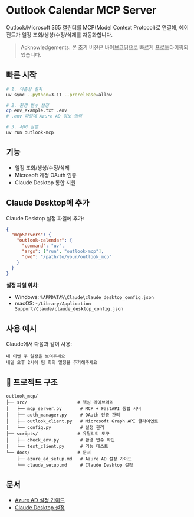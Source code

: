 # Outlook Calendar MCP Server

Outlook/Microsoft 365 캘린더를 MCP(Model Context Protocol)로 연결해,
에이전트가 일정 조회/생성/수정/삭제를 자동화합니다.
> Acknowledgements: 본 초기 버전은 바이브코딩으로 빠르게 프로토타이핑되었습니다.

## 빠른 시작

```bash
# 1. 의존성 설치
uv sync --python=3.11 --prerelease=allow

# 2. 환경 변수 설정
cp env_example.txt .env
# .env 파일에 Azure AD 정보 입력

# 3. 서버 실행
uv run outlook-mcp
```

## 기능

- 일정 조회/생성/수정/삭제
- Microsoft 계정 OAuth 인증
- Claude Desktop 통합 지원

## Claude Desktop에 추가

Claude Desktop 설정 파일에 추가:

```json
{
  "mcpServers": {
    "outlook-calendar": {
      "command": "uv",
      "args": ["run", "outlook-mcp"],
      "cwd": "/path/to/your/outlook_mcp"
    }
  }
}
```

**설정 파일 위치:**
- Windows: `%APPDATA%\Claude\claude_desktop_config.json`
- macOS: `~/Library/Application Support/Claude/claude_desktop_config.json`

## 사용 예시

Claude에서 다음과 같이 사용:

```
내 이번 주 일정을 보여주세요
내일 오후 2시에 팀 회의 일정을 추가해주세요
```

## 📁 프로젝트 구조

```
outlook_mcp/
├── src/                   # 핵심 라이브러리
│   ├── mcp_server.py       # MCP + FastAPI 통합 서버
│   ├── auth_manager.py     # OAuth 인증 관리
│   ├── outlook_client.py   # Microsoft Graph API 클라이언트
│   └── config.py           # 설정 관리
├── scripts/               # 유틸리티 도구
│   ├── check_env.py        # 환경 변수 확인
│   └── test_client.py      # 기능 테스트
└── docs/                  # 문서
    ├── azure_ad_setup.md   # Azure AD 설정 가이드
    └── claude_setup.md     # Claude Desktop 설정
```

## 문서

- [Azure AD 설정 가이드](docs/azure_ad_setup.md)
- [Claude Desktop 설정](docs/claude_setup.md)